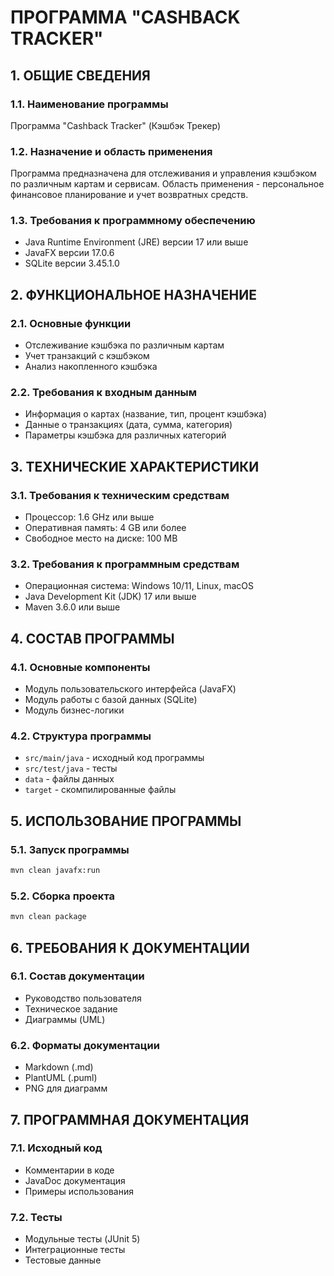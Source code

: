# ПРОГРАММА "CASHBACK TRACKER"

## 1. ОБЩИЕ СВЕДЕНИЯ

### 1.1. Наименование программы
Программа "Cashback Tracker" (Кэшбэк Трекер)

### 1.2. Назначение и область применения
Программа предназначена для отслеживания и управления кэшбэком по различным картам и сервисам. Область применения - персональное финансовое планирование и учет возвратных средств.

### 1.3. Требования к программному обеспечению
- Java Runtime Environment (JRE) версии 17 или выше
- JavaFX версии 17.0.6
- SQLite версии 3.45.1.0

## 2. ФУНКЦИОНАЛЬНОЕ НАЗНАЧЕНИЕ

### 2.1. Основные функции
- Отслеживание кэшбэка по различным картам
- Учет транзакций с кэшбэком
- Анализ накопленного кэшбэка

### 2.2. Требования к входным данным
- Информация о картах (название, тип, процент кэшбэка)
- Данные о транзакциях (дата, сумма, категория)
- Параметры кэшбэка для различных категорий

## 3. ТЕХНИЧЕСКИЕ ХАРАКТЕРИСТИКИ

### 3.1. Требования к техническим средствам
- Процессор: 1.6 GHz или выше
- Оперативная память: 4 GB или более
- Свободное место на диске: 100 MB

### 3.2. Требования к программным средствам
- Операционная система: Windows 10/11, Linux, macOS
- Java Development Kit (JDK) 17 или выше
- Maven 3.6.0 или выше

## 4. СОСТАВ ПРОГРАММЫ

### 4.1. Основные компоненты
- Модуль пользовательского интерфейса (JavaFX)
- Модуль работы с базой данных (SQLite)
- Модуль бизнес-логики

### 4.2. Структура программы
- `src/main/java` - исходный код программы
- `src/test/java` - тесты
- `data` - файлы данных
- `target` - скомпилированные файлы

## 5. ИСПОЛЬЗОВАНИЕ ПРОГРАММЫ

### 5.1. Запуск программы
```bash
mvn clean javafx:run
```

### 5.2. Сборка проекта
```bash
mvn clean package
```

## 6. ТРЕБОВАНИЯ К ДОКУМЕНТАЦИИ

### 6.1. Состав документации
- Руководство пользователя
- Техническое задание
- Диаграммы (UML)

### 6.2. Форматы документации
- Markdown (.md)
- PlantUML (.puml)
- PNG для диаграмм

## 7. ПРОГРАММНАЯ ДОКУМЕНТАЦИЯ

### 7.1. Исходный код
- Комментарии в коде
- JavaDoc документация
- Примеры использования

### 7.2. Тесты
- Модульные тесты (JUnit 5)
- Интеграционные тесты
- Тестовые данные 